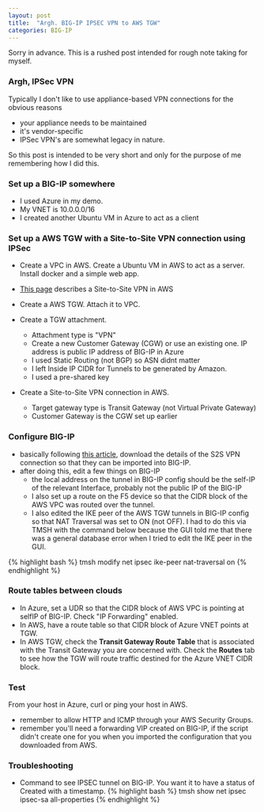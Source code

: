 ```yaml
---
layout: post
title:  "Argh. BIG-IP IPSEC VPN to AWS TGW"
categories: BIG-IP
---
```


Sorry in advance. This is a rushed post intended for rough note taking for myself.

### Argh, IPSec VPN
Typically I don't like to use appliance-based VPN connections for the obvious reasons
- your appliance needs to be maintained
- it's vendor-specific
- IPSec VPN's are somewhat legacy in nature. 

So this post is intended to be very short and only for the purpose of me remembering how I did this.

### Set up a BIG-IP somewhere
- I used Azure in my demo.
- My VNET is 10.0.0.0/16
- I created another Ubuntu VM in Azure to act as a client

### Set up a AWS TGW with a Site-to-Site VPN connection using IPSec
- Create a VPC in AWS. Create a Ubuntu VM in AWS to act as a server. Install docker and a simple web app.
- [This page](https://docs.aws.amazon.com/vpn/latest/s2svpn/VPC_VPN.html) describes a Site-to-Site VPN in AWS
- Create a AWS TGW. Attach it to VPC.
- Create a TGW attachment. 
  - Attachment type is "VPN"
  - Create a new Customer Gateway (CGW) or use an existing one. IP address is public IP address of BIG-IP in Azure
  - I used Static Routing (not BGP) so ASN didnt matter
  - I left Inside IP CIDR for Tunnels to be generated by Amazon.
  - I used a pre-shared key

- Create a Site-to-Site VPN connection in AWS. 
  - Target gateway type is Transit Gateway (not Virtual Private Gateway)
  - Customer Gateway is the CGW set up earlier

### Configure BIG-IP
- basically following [this article](https://f5-agility-labs-public-cloud.readthedocs.io/en/latest/class2/module6/lab1.html), download the details of the S2S VPN connection so that they can be imported into BIG-IP.
- after doing this, edit a few things on BIG-IP
  - the local address on the tunnel in BIG-IP config should be the self-IP of the relevant Interface, probably not the public IP of the BIG-IP
  - I also set up a route on the F5 device so that the CIDR block of the AWS VPC was routed over the tunnel.
  - I also edited the IKE peer of the AWS TGW tunnels in BIG-IP config so that NAT Traversal was set to ON (not OFF). I had to do this via TMSH with the command below because the GUI told me that there was a general database error when I tried to edit the IKE peer in the GUI.

{% highlight bash %}
tmsh modify net ipsec ike-peer <tunnel name> nat-traversal on
{% endhighlight %}

### Route tables between clouds
- In Azure, set a UDR so that the CIDR block of AWS VPC is pointing at selfIP of BIG-IP. Check "IP Forwarding" enabled.
- In AWS, have a route table so that CIDR block of Azure VNET points at TGW.
- In AWS TGW, check the **Transit Gateway Route Table** that is associated with the Transit Gateway you are concerned with. Check the **Routes** tab to see how  the TGW will route traffic destined for the Azure VNET CIDR block.

### Test
From your host in Azure, curl or ping your host in AWS. 
- remember to allow HTTP and ICMP through your AWS Security Groups.
- remember you'll need a forwarding VIP created on BIG-IP, if the script didn't create one for you when you imported the configuration that you downloaded from AWS.

### Troubleshooting
- Command to see IPSEC tunnel on BIG-IP. You want it to have a status of Created with a timestamp.
{% highlight bash %}
tmsh show net ipsec ipsec-sa all-properties
{% endhighlight %}



